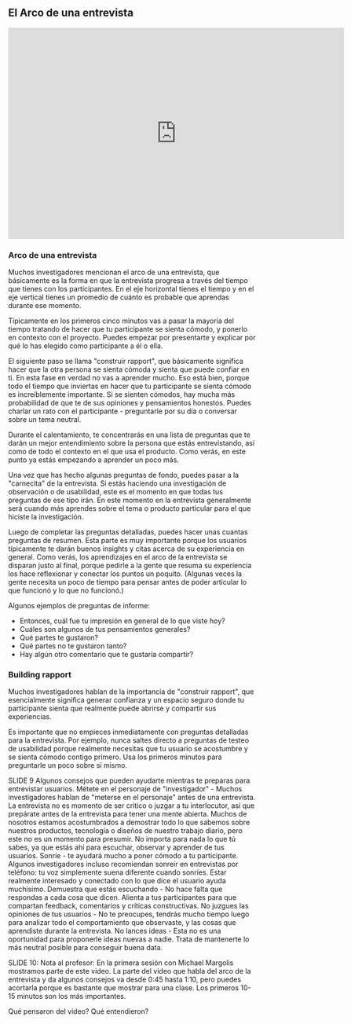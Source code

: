 
## El Arco de una entrevista

<iframe src="https://docs.google.com/presentation/d/e/2PACX-1vS17spmP1M0HKP5utLsaq_BNgB8eWaTFfJkXNi9A-xM5t-xuLfQhjrJw7d8ZIRpoFkwRqMevfWsKrf6/embed?start=false&loop=false&delayms=60000" frameborder="0" width="684" height="430" allowfullscreen="true" mozallowfullscreen="true" webkitallowfullscreen="true"></iframe>

### Arco de una entrevista

Muchos investigadores mencionan el arco de una entrevista, que básicamente es la forma en que la entrevista progresa a través del tiempo que tienes con los participantes. En el eje horizontal tienes el tiempo y en el eje vertical tienes un promedio de cuánto es probable que aprendas durante ese momento.

Típicamente en los primeros cinco minutos vas a pasar la mayoría del tiempo tratando de hacer que tu participante se sienta cómodo, y ponerlo en contexto con el proyecto. Puedes empezar por presentarte y explicar por qué lo has elegido como participante a él o ella.

El siguiente paso se llama "construir rapport", que básicamente significa hacer que la otra persona se sienta cómoda y sienta que puede confiar en ti. En esta fase en verdad no vas a aprender mucho. Eso está bien, porque todo el tiempo que inviertas en hacer que tu participante se sienta cómodo es increíblemente importante. Si se sienten cómodos, hay mucha más probabilidad de que te de sus opiniones y pensamientos honestos. Puedes charlar un rato con el participante - preguntarle por su día o conversar sobre un tema neutral.

Durante el calentamiento, te concentrarás en una lista de preguntas que te darán un mejor entendimiento sobre la persona que estás entrevistando, así como de todo el contexto en el que usa el producto. Como verás, en este punto ya estás empezando a aprender un poco más.

Una vez que has hecho algunas preguntas de fondo, puedes pasar a la "carnecita" de la entrevista. Si estás haciendo una investigación de observación o de usabilidad, este es el momento en que todas tus preguntas de ese tipo irán. En este momento en la entrevista generalmente será cuando más aprendes sobre el tema o producto particular para el que hiciste la investigación.

Luego de completar las preguntas detalladas, puedes hacer unas cuantas preguntas de resumen. Esta parte es muy importante porque los usuarios típicamente te darán buenos insights y citas acerca de su experiencia en general. Como verás, los aprendizajes en el arco de la entrevista se disparan justo al final, porque pedirle a la gente que resuma su experiencia los hace reflexionar y conectar los puntos un poquito. (Algunas veces la gente necesita un poco de tiempo para pensar antes de poder articular lo que funcionó y lo que no funcionó.)

Algunos ejemplos de preguntas de informe:
- Entonces, cuál fue tu impresión en general de lo que viste hoy?
- Cuáles son algunos de tus pensamientos generales?
- Qué partes te gustaron?
- Qué partes no te gustaron tanto?
- Hay algún otro comentario que te gustaría compartir?

### Building rapport

Muchos investigadores hablan de la importancia de "construir rapport", que esencialmente significa generar confianza y un espacio seguro donde tu participante sienta que realmente puede abrirse y compartir sus experiencias.

Es importante que no empieces inmediatamente con preguntas detalladas para la entrevista. Por ejemplo, nunca saltes directo a preguntas de testeo de usabilidad porque realmente necesitas que tu usuario se acostumbre y se sienta cómodo contigo primero. Usa los primeros minutos para preguntarle un poco sobre sí mismo.

SLIDE 9
Algunos consejos que pueden ayudarte mientras te preparas para entrevistar usuarios.
Métete en el personaje de "investigador" - Muchos investigadores hablan de "meterse en el personaje" antes de una entrevista. La entrevista no es momento de ser crítico o juzgar a tu interlocutor, así que prepárate antes de la entrevista para tener una mente abierta. Muchos de nosotros estamos acostumbrados a demostrar todo lo que sabemos sobre nuestros productos, tecnología o diseños de nuestro trabajo diario, pero este no es un momento para presumir. No importa para nada lo que tú sabes, ya que estás ahí para escuchar, observar y aprender de tus usuarios.
Sonríe - te ayudará mucho a poner cómodo a tu participante. Algunos investigadores incluso recomiendan sonreír en entrevistas por teléfono: tu voz simplemente suena diferente cuando sonríes.
Estar realmente interesado y conectado con lo que dice el usuario ayuda muchísimo.
Demuestra que estás escuchando - No hace falta que respondas a cada cosa que dicen.
Alienta a tus participantes para que compartan feedback, comentarios y críticas constructivas.
No juzgues las opiniones de tus usuarios - No te preocupes, tendrás mucho tiempo luego para analizar todo el comportamiento que observaste, y las cosas que aprendiste durante la entrevista.
No lances ideas - Esta no es una oportunidad para proponerle ideas nuevas a nadie. Trata de mantenerte lo más neutral posible para conseguir buena data.

SLIDE 10:
Nota al profesor:
En la primera sesión con Michael Margolis mostramos parte de este video. La parte del video que habla del arco de la entrevista y da algunos consejos va desde 0:45 hasta 1:10, pero puedes acortarla porque es bastante que mostrar para una clase. Los primeros 10-15 minutos son los más importantes.

Qué pensaron del video?
Qué entendieron?
